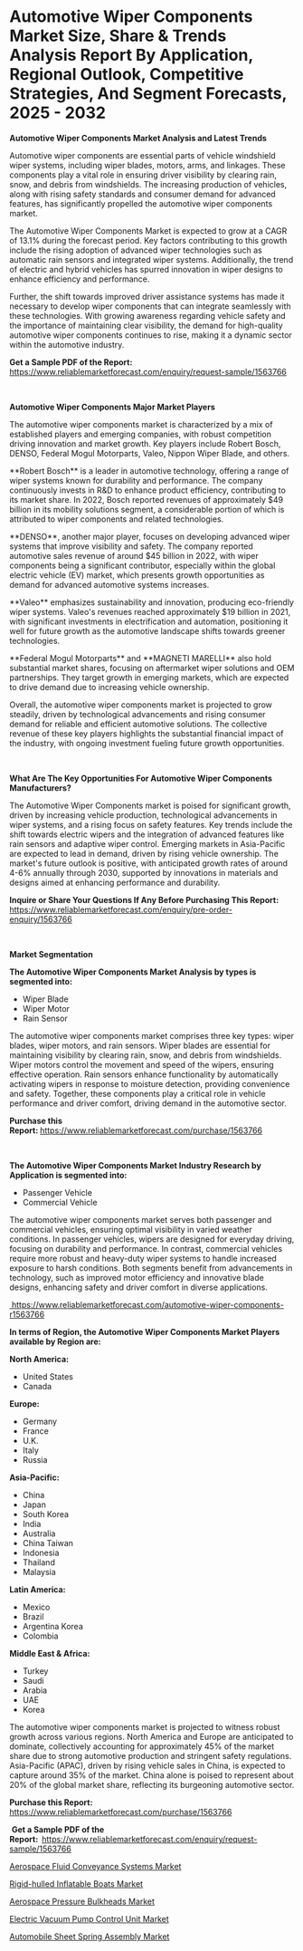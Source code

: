 <p><h1>Automotive Wiper Components Market Size, Share & Trends Analysis Report By Application, Regional Outlook, Competitive Strategies, And Segment Forecasts, 2025 - 2032</h1></p><p><strong>Automotive Wiper Components Market Analysis and Latest Trends</strong></p>
<p><p>Automotive wiper components are essential parts of vehicle windshield wiper systems, including wiper blades, motors, arms, and linkages. These components play a vital role in ensuring driver visibility by clearing rain, snow, and debris from windshields. The increasing production of vehicles, along with rising safety standards and consumer demand for advanced features, has significantly propelled the automotive wiper components market.</p><p>The Automotive Wiper Components Market is expected to grow at a CAGR of 13.1% during the forecast period. Key factors contributing to this growth include the rising adoption of advanced wiper technologies such as automatic rain sensors and integrated wiper systems. Additionally, the trend of electric and hybrid vehicles has spurred innovation in wiper designs to enhance efficiency and performance. </p><p>Further, the shift towards improved driver assistance systems has made it necessary to develop wiper components that can integrate seamlessly with these technologies. With growing awareness regarding vehicle safety and the importance of maintaining clear visibility, the demand for high-quality automotive wiper components continues to rise, making it a dynamic sector within the automotive industry.</p></p>
<p><strong>Get a Sample PDF of the Report:&nbsp;</strong> <a href="https://www.reliablemarketforecast.com/enquiry/request-sample/1563766?utm_campaign=1169&utm_medium=2&utm_source=Github&utm_content=ia&utm_term=30032025&utm_id=automotive-wiper-components">https://www.reliablemarketforecast.com/enquiry/request-sample/1563766</a></p>
<p>&nbsp;</p>
<p><strong>Automotive Wiper Components Major Market Players</strong></p>
<p><p>The automotive wiper components market is characterized by a mix of established players and emerging companies, with robust competition driving innovation and market growth. Key players include Robert Bosch, DENSO, Federal Mogul Motorparts, Valeo, Nippon Wiper Blade, and others.</p><p>**Robert Bosch** is a leader in automotive technology, offering a range of wiper systems known for durability and performance. The company continuously invests in R&D to enhance product efficiency, contributing to its market share. In 2022, Bosch reported revenues of approximately $49 billion in its mobility solutions segment, a considerable portion of which is attributed to wiper components and related technologies.</p><p>**DENSO**, another major player, focuses on developing advanced wiper systems that improve visibility and safety. The company reported automotive sales revenue of around $45 billion in 2022, with wiper components being a significant contributor, especially within the global electric vehicle (EV) market, which presents growth opportunities as demand for advanced automotive systems increases.</p><p>**Valeo** emphasizes sustainability and innovation, producing eco-friendly wiper systems. Valeo's revenues reached approximately $19 billion in 2021, with significant investments in electrification and automation, positioning it well for future growth as the automotive landscape shifts towards greener technologies.</p><p>**Federal Mogul Motorparts** and **MAGNETI MARELLI** also hold substantial market shares, focusing on aftermarket wiper solutions and OEM partnerships. They target growth in emerging markets, which are expected to drive demand due to increasing vehicle ownership.</p><p>Overall, the automotive wiper components market is projected to grow steadily, driven by technological advancements and rising consumer demand for reliable and efficient automotive solutions. The collective revenue of these key players highlights the substantial financial impact of the industry, with ongoing investment fueling future growth opportunities.</p></p>
<p>&nbsp;</p>
<p><strong>What Are The Key Opportunities For Automotive Wiper Components Manufacturers?</strong></p>
<p><p>The Automotive Wiper Components market is poised for significant growth, driven by increasing vehicle production, technological advancements in wiper systems, and a rising focus on safety features. Key trends include the shift towards electric wipers and the integration of advanced features like rain sensors and adaptive wiper control. Emerging markets in Asia-Pacific are expected to lead in demand, driven by rising vehicle ownership. The market's future outlook is positive, with anticipated growth rates of around 4-6% annually through 2030, supported by innovations in materials and designs aimed at enhancing performance and durability.</p></p>
<p><strong>Inquire or Share Your Questions If Any Before Purchasing This Report:</strong> <a href="https://www.reliablemarketforecast.com/enquiry/pre-order-enquiry/1563766?utm_campaign=1169&utm_medium=2&utm_source=Github&utm_content=ia&utm_term=30032025&utm_id=automotive-wiper-components">https://www.reliablemarketforecast.com/enquiry/pre-order-enquiry/1563766</a></p>
<p>&nbsp;</p>
<p><strong>Market Segmentation</strong></p>
<p><strong>The Automotive Wiper Components Market Analysis by types is segmented into:</strong></p>
<p><ul><li>Wiper Blade</li><li>Wiper Motor</li><li>Rain Sensor</li></ul></p>
<p><p>The automotive wiper components market comprises three key types: wiper blades, wiper motors, and rain sensors. Wiper blades are essential for maintaining visibility by clearing rain, snow, and debris from windshields. Wiper motors control the movement and speed of the wipers, ensuring effective operation. Rain sensors enhance functionality by automatically activating wipers in response to moisture detection, providing convenience and safety. Together, these components play a critical role in vehicle performance and driver comfort, driving demand in the automotive sector.</p></p>
<p><strong>Purchase this Report:&nbsp;</strong><a href="https://www.reliablemarketforecast.com/purchase/1563766?utm_campaign=1169&utm_medium=2&utm_source=Github&utm_content=ia&utm_term=30032025&utm_id=automotive-wiper-components">https://www.reliablemarketforecast.com/purchase/1563766</a></p>
<p>&nbsp;</p>
<p><strong>The Automotive Wiper Components Market Industry Research by Application is segmented into:</strong></p>
<p><ul><li>Passenger Vehicle</li><li>Commercial Vehicle</li></ul></p>
<p><p>The automotive wiper components market serves both passenger and commercial vehicles, ensuring optimal visibility in varied weather conditions. In passenger vehicles, wipers are designed for everyday driving, focusing on durability and performance. In contrast, commercial vehicles require more robust and heavy-duty wiper systems to handle increased exposure to harsh conditions. Both segments benefit from advancements in technology, such as improved motor efficiency and innovative blade designs, enhancing safety and driver comfort in diverse applications.</p></p>
<p><a href="https://www.reliablemarketforecast.com/automotive-wiper-components-r1563766?utm_campaign=1169&utm_medium=2&utm_source=Github&utm_content=ia&utm_term=30032025&utm_id=automotive-wiper-components">&nbsp;https://www.reliablemarketforecast.com/automotive-wiper-components-r1563766</a></p>
<p><strong>In terms of Region, the Automotive Wiper Components Market Players available by Region are:</strong></p>
<p>
    <p> <strong> North America: </strong>
        <ul>
            <li>United States</li>
            <li>Canada</li>
        </ul>
        </p> 
    <p> <strong> Europe: </strong>
        <ul>
            <li>Germany</li>
            <li>France</li>
            <li>U.K.</li>
            <li>Italy</li>
            <li>Russia</li>
        </ul>
        </p> 
    <p> <strong> Asia-Pacific: </strong>
        <ul>
            <li>China</li>
            <li>Japan</li>
            <li>South Korea</li>
            <li>India</li>
            <li>Australia</li>
            <li>China Taiwan</li>
            <li>Indonesia</li>
            <li>Thailand</li>
            <li>Malaysia</li>
        </ul>
        </p> 
    <p> <strong> Latin America: </strong>
        <ul>
            <li>Mexico</li>
            <li>Brazil</li>
            <li>Argentina Korea</li>
            <li>Colombia</li>
        </ul>
        </p> 
    <p> <strong> Middle East & Africa: </strong>
        <ul>
            <li>Turkey</li>
            <li>Saudi</li>
            <li>Arabia</li>
            <li>UAE</li>
            <li>Korea</li>
        </ul>
    </p>
    </p>
<p><p>The automotive wiper components market is projected to witness robust growth across various regions. North America and Europe are anticipated to dominate, collectively accounting for approximately 45% of the market share due to strong automotive production and stringent safety regulations. Asia-Pacific (APAC), driven by rising vehicle sales in China, is expected to capture around 35% of the market. China alone is poised to represent about 20% of the global market share, reflecting its burgeoning automotive sector.</p></p>
<p><strong>Purchase this Report: </strong><a href="https://www.reliablemarketforecast.com/purchase/1563766?utm_campaign=1169&utm_medium=2&utm_source=Github&utm_content=ia&utm_term=30032025&utm_id=automotive-wiper-components">https://www.reliablemarketforecast.com/purchase/1563766</a></p>
<p>&nbsp;<strong>Get a Sample PDF of the Report:&nbsp;&nbsp;</strong><a href="https://www.reliablemarketforecast.com/enquiry/request-sample/1563766?utm_campaign=1169&utm_medium=2&utm_source=Github&utm_content=ia&utm_term=30032025&utm_id=automotive-wiper-components">https://www.reliablemarketforecast.com/enquiry/request-sample/1563766</a></p>
<p><strong></strong></p>
<p><p><a href="https://github.com/lontohhikma/Market-Research-Report-List-1/blob/main/aerospace-fluid-conveyance-systems-market.md?utm_campaign=1169&utm_medium=2&utm_source=Github&utm_content=ia&utm_term=30032025&utm_id=automotive-wiper-components">Aerospace Fluid Conveyance Systems Market</a></p><p><a href="https://github.com/payareganiou/Market-Research-Report-List-1/blob/main/rigid-hulled-inflatable-boats-market.md?utm_campaign=1169&utm_medium=2&utm_source=Github&utm_content=ia&utm_term=30032025&utm_id=automotive-wiper-components">Rigid-hulled Inflatable Boats Market</a></p><p><a href="https://github.com/steegeneat/Market-Research-Report-List-1/blob/main/aerospace-pressure-bulkheads-market.md?utm_campaign=1169&utm_medium=2&utm_source=Github&utm_content=ia&utm_term=30032025&utm_id=automotive-wiper-components">Aerospace Pressure Bulkheads Market</a></p><p><a href="https://github.com/milievkulov/Market-Research-Report-List-1/blob/main/electric-vacuum-pump-control-unit-market.md?utm_campaign=1169&utm_medium=2&utm_source=Github&utm_content=ia&utm_term=30032025&utm_id=automotive-wiper-components">Electric Vacuum Pump Control Unit Market</a></p><p><a href="https://github.com/enieyfabius/Market-Research-Report-List-1/blob/main/automobile-sheet-spring-assembly-market.md?utm_campaign=1169&utm_medium=2&utm_source=Github&utm_content=ia&utm_term=30032025&utm_id=automotive-wiper-components">Automobile Sheet Spring Assembly Market</a></p></p>